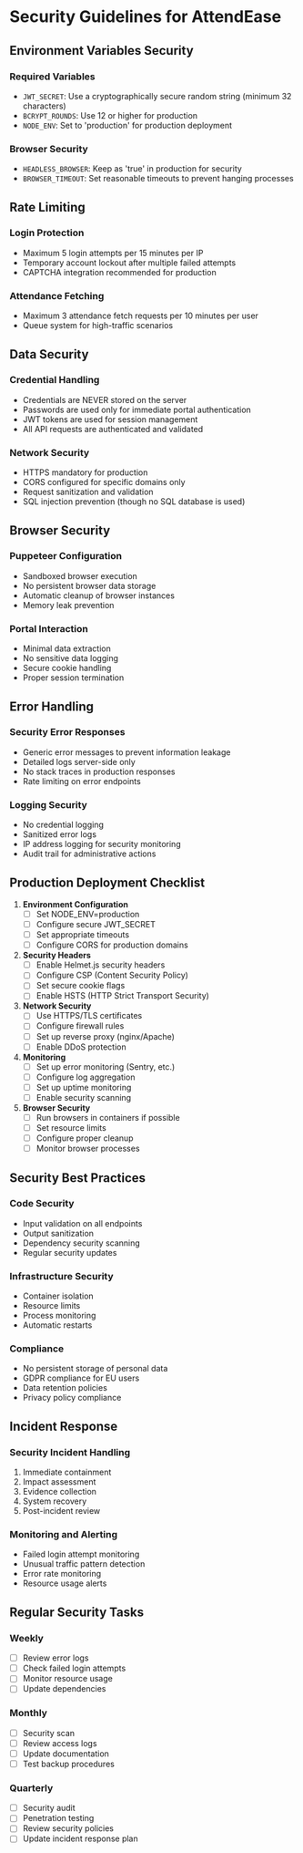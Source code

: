 # Security Guidelines for AttendEase

## Environment Variables Security

### Required Variables
- `JWT_SECRET`: Use a cryptographically secure random string (minimum 32 characters)
- `BCRYPT_ROUNDS`: Use 12 or higher for production
- `NODE_ENV`: Set to 'production' for production deployment

### Browser Security
- `HEADLESS_BROWSER`: Keep as 'true' in production for security
- `BROWSER_TIMEOUT`: Set reasonable timeouts to prevent hanging processes

## Rate Limiting

### Login Protection
- Maximum 5 login attempts per 15 minutes per IP
- Temporary account lockout after multiple failed attempts
- CAPTCHA integration recommended for production

### Attendance Fetching
- Maximum 3 attendance fetch requests per 10 minutes per user
- Queue system for high-traffic scenarios

## Data Security

### Credential Handling
- Credentials are NEVER stored on the server
- Passwords are used only for immediate portal authentication
- JWT tokens are used for session management
- All API requests are authenticated and validated

### Network Security
- HTTPS mandatory for production
- CORS configured for specific domains only
- Request sanitization and validation
- SQL injection prevention (though no SQL database is used)

## Browser Security

### Puppeteer Configuration
- Sandboxed browser execution
- No persistent browser data storage
- Automatic cleanup of browser instances
- Memory leak prevention

### Portal Interaction
- Minimal data extraction
- No sensitive data logging
- Secure cookie handling
- Proper session termination

## Error Handling

### Security Error Responses
- Generic error messages to prevent information leakage
- Detailed logs server-side only
- No stack traces in production responses
- Rate limiting on error endpoints

### Logging Security
- No credential logging
- Sanitized error logs
- IP address logging for security monitoring
- Audit trail for administrative actions

## Production Deployment Checklist

1. **Environment Configuration**
   - [ ] Set NODE_ENV=production
   - [ ] Configure secure JWT_SECRET
   - [ ] Set appropriate timeouts
   - [ ] Configure CORS for production domains

2. **Security Headers**
   - [ ] Enable Helmet.js security headers
   - [ ] Configure CSP (Content Security Policy)
   - [ ] Set secure cookie flags
   - [ ] Enable HSTS (HTTP Strict Transport Security)

3. **Network Security**
   - [ ] Use HTTPS/TLS certificates
   - [ ] Configure firewall rules
   - [ ] Set up reverse proxy (nginx/Apache)
   - [ ] Enable DDoS protection

4. **Monitoring**
   - [ ] Set up error monitoring (Sentry, etc.)
   - [ ] Configure log aggregation
   - [ ] Set up uptime monitoring
   - [ ] Enable security scanning

5. **Browser Security**
   - [ ] Run browsers in containers if possible
   - [ ] Set resource limits
   - [ ] Configure proper cleanup
   - [ ] Monitor browser processes

## Security Best Practices

### Code Security
- Input validation on all endpoints
- Output sanitization
- Dependency security scanning
- Regular security updates

### Infrastructure Security
- Container isolation
- Resource limits
- Process monitoring
- Automatic restarts

### Compliance
- No persistent storage of personal data
- GDPR compliance for EU users
- Data retention policies
- Privacy policy compliance

## Incident Response

### Security Incident Handling
1. Immediate containment
2. Impact assessment
3. Evidence collection
4. System recovery
5. Post-incident review

### Monitoring and Alerting
- Failed login attempt monitoring
- Unusual traffic pattern detection
- Error rate monitoring
- Resource usage alerts

## Regular Security Tasks

### Weekly
- [ ] Review error logs
- [ ] Check failed login attempts
- [ ] Monitor resource usage
- [ ] Update dependencies

### Monthly
- [ ] Security scan
- [ ] Review access logs
- [ ] Update documentation
- [ ] Test backup procedures

### Quarterly
- [ ] Security audit
- [ ] Penetration testing
- [ ] Review security policies
- [ ] Update incident response plan